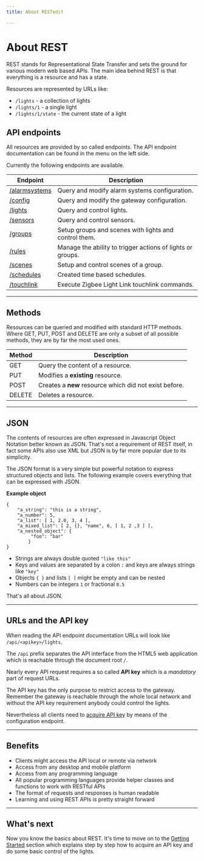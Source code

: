 ```yaml
---
title: About RESTedit

---
```


# About REST

REST stands for Representational State Transfer and sets the ground for various modern web based APIs.
The main idea behind REST is that everything is a resource and has a state.

Resources are represented by URLs like:

- `/lights` - a collection of lights
- `/lights/1` - a single light
- `/lights/1/state` - the current state of a light

## API endpoints

All resources are provided by so called endpoints. The API endpoint documentation can be found in the menu on the left side.

Currently the following endpoints are available.


Endpoint                              | Description
--------------------------------------|--------------------------
[/alarmsystems](../endpoints/configuration) | Query and modify alarm systems configuration.
[/config](../endpoints/configuration) | Query and modify the gateway configuration.
[/lights](../endpoints/lights)        | Query and control lights.
[/sensors](../endpoints/sensors)      | Query and control sensors.
[/groups](../endpoints/groups)        | Setup groups and scenes with lights and control them.
[/rules](../endpoints/rules)          | Manage the ability to trigger actions of lights or groups.
[/scenes](../endpoints/scenes)        | Setup and control scenes of a group.
[/schedules](../endpoints/schedules)  | Created time based schedules.
[/touchlink](../endpoints/touchlink)  | Execute Zigbee Light Link touchlink commands.


------------------------------------------------------

## Methods

Resources can be queried and modified with standard HTTP methods. Where GET, PUT, POST and DELETE are only a subset of all possible methods, they are by far the most used ones.

<table class="table table-bordered">
	<thead><tr><th>Method</th><th>Description</th></tr></thead>
	<tbody>
		<tr><td>GET</td><td>Query the content of a resource.</td></tr>
		<tr><td>PUT</td><td>Modifies a <strong>existing</strong> resource.</td></tr>
		<tr><td>POST</td><td>Creates a <strong>new</strong> resource which did not exist before.</td></tr>
		<tr><td>DELETE</td><td>Deletes a resource.</td></tr>
	</tbody>
</table>

------------------------------------------------------

## JSON

The contents of resources are often expressed in Javascript Object Notation better known as JSON. That's not a requirement of REST itself, in fact some APIs also use XML but JSON is by far more popular due to its simplicity.

The JSON format is a very simple but powerful notation to express structured objects and lists. The following example covers everything that can be expressed with JSON.

**Example object**

	{
		"a_string": "this is a string",
		"a_number": 5,
		"a_list": [ 1, 2.0, 3, 4 ],
		"a_mixed_list": [ 2, {}, "name", 6, [ 1, 2 ,3 ] ],
		"a_nested_object": {
			 "foo": "bar"
			}
	}

 - Strings are always double quoted `"like this"`
 - Keys and values are separated by a colon `:` and keys are always strings like `"key"`
 - Objects `{ }` and lists `[ ]` might be empty and can be nested
 - Numbers can be integers `1` or fractional `0.5`

That's all about JSON.

------------------------------------------------------

## URLs and the API key

When reading the API endpoint documentation URLs will look like `/api/<apikey>/lights`.

The `/api` prefix separates the API interface from the HTML5 web application which is reachable through the document root `/`.

Nearly every API request requires a so called **API key** which is a _mandatory_ part of request URLs.

The API key has the only purpose to restrict access to the gateway. Remember the gateway is reachable through the whole local network and without the API key requirement anybody could control the lights.

Nevertheless all clients need to [acquire API key](../endpoints/configuration#aquireapikey) by means of the configuration endpoint.

------------------------------------------------------

## Benefits

 - Clients might access the API local or remote via network
 - Access from any desktop and mobile platform
 - Access from any programming language
 - All popular programming languages provide helper classes and functions to work with RESTful APIs
 - The format of requests and responses is human readable
 - Learning and using REST APIs is pretty straight forward

------------------------------------------------------

## What's next
Now you know the basics about REST. It's time to move on to the [Getting Started](../getting_started) section which explains step by step how to acquire an API key and do some basic control of the lights.
